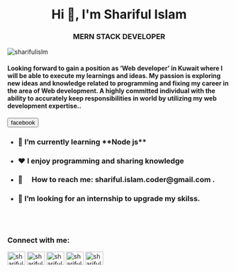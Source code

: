 <h1 align="center">Hi 👋, I'm Shariful Islam</h1>
<h3 align="center">MERN STACK DEVELOPER</h3>

<p align="left"> <img src="https://komarev.com/ghpvc/?username=sharifulislm&label=Profile%20views&color=0e75b6&style=flat" alt="sharifulislm" /> </p>
<h4>Looking forward to gain a position as ‘Web developer’ in Kuwait where I will be able to execute my learnings and ideas. My passion is exploring new ideas and knowledge related to programming and fixing my career in the area of Web development. A highly committed individual with the ability to accurately keep responsibilities in world by utilizing my web development expertise.. </h4>

<button> facebook</button>

- <h3>🌱 I’m currently learning **Node js**</h3>
- <h3>♥️ I enjoy programming and sharing knowledge </h3>
- <h3>📧  How to reach me: shariful.islam.coder@gmail.com .</h3>
- <h3>👀 I’m looking for an internship to upgrade my skilss.</h3>





</br>
</br>
<h3 align="left">Connect with me:</h3>
<p align="left">
<a href="https://twitter.com/sharifulislm" target="blank"><img align="center" src="https://raw.githubusercontent.com/rahuldkjain/github-profile-readme-generator/master/src/images/icons/Social/twitter.svg" alt="sharifulislm" height="30" width="40" /></a>
<a href="https://linkedin.com/in/sharifulislm" target="blank"><img align="center" src="https://raw.githubusercontent.com/rahuldkjain/github-profile-readme-generator/master/src/images/icons/Social/linked-in-alt.svg" alt="sharifulislm" height="30" width="40" /></a>
<a href="https://fb.com/shariful.islam.fb" target="blank"><img align="center" src="https://raw.githubusercontent.com/rahuldkjain/github-profile-readme-generator/master/src/images/icons/Social/facebook.svg" alt="shariful.islam.fb" height="30" width="40" /></a>
<a href="https://instagram.com/sharifulism" target="blank"><img align="center" src="https://raw.githubusercontent.com/rahuldkjain/github-profile-readme-generator/master/src/images/icons/Social/instagram.svg" alt="sharifulism" height="30" width="40" /></a>
<a href="/sharifulislm.netlify.app" target="blank"><img align="center" src="https://raw.githubusercontent.com/rahuldkjain/github-profile-readme-generator/master/src/images/icons/Social/rss.svg" alt="sharifulislm.netlify.app" height="30" width="40" /></a>
</p>




